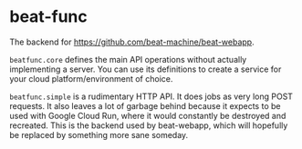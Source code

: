 # beat-func

The backend for https://github.com/beat-machine/beat-webapp.

`beatfunc.core` defines the main API operations without actually implementing a server. You can use its definitions to
create a service for your cloud platform/environment of choice.

`beatfunc.simple` is a rudimentary HTTP API. It does jobs as very long POST requests. It also leaves a lot of garbage
behind because it expects to be used with Google Cloud Run, where it would constantly be destroyed and recreated. This
is the backend used by beat-webapp, which will hopefully be replaced by something more sane someday.
